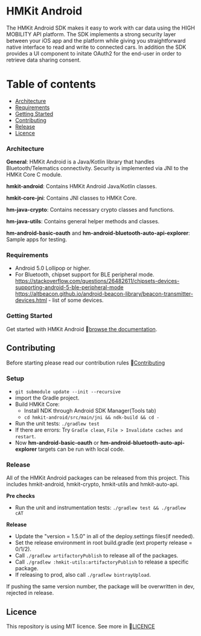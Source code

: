 # HMKit Android

The HMKit Android SDK makes it easy to work with car data using the HIGH MOBILITY API platform. The SDK implements a strong security layer between your iOS app and the platform while giving you straightforward native interface to read and write to connected cars.
In addition the SDK provides a UI component to initate OAuth2 for the end-user in order to retrieve data sharing consent.

# Table of contents

* [Architecture](#architecture)
* [Requirements](#requirements)
* [Getting Started](#getting-started)
* [Contributing](#contributing)
* [Release](#release)
* [Licence](#Licence)

### Architecture

**General**: HMKit Android is a Java/Kotlin library that handles Bluetooth/Telematics connectivity. Security is implemented via JNI to the HMKit Core C module.

**hmkit-android**: Contains HMKit Android Java/Kotlin classes.

**hmkit-core-jni**: Contains JNI classes to HMKit Core.

**hm-java-crypto**: Contains necessary crypto classes and functions.

**hm-java-utils**: Contains general helper methods and classes.

**hm-android-basic-oauth** and **hm-android-bluetooth-auto-api-explorer**: Sample apps for testing.

### Requirements

* Android 5.0 Lollipop or higher. 
* For Bluetooth, chipset support for BLE peripheral mode. https://stackoverflow.com/questions/26482611/chipsets-devices-supporting-android-5-ble-peripheral-mode https://altbeacon.github.io/android-beacon-library/beacon-transmitter-devices.html - list of some devices. 

### Getting Started

Get started with HMKit Android 📘[browse the documentation](https://high-mobility.com/learn/tutorials/sdk/android/).

## Contributing

Before starting please read our contribution rules 📘[Contributing](CONTRIBUTE.md)

### Setup

* `git submodule update --init --recursive`
* import the Gradle project.
* Build HMKit Core:  
  * Install NDK through Android SDK Manager(Tools tab)
  * `cd hmkit-android/src/main/jni && ndk-build && cd -`
* Run the unit tests: `./gradlew test`
* If there are errors: Try `Gradle clean`, `File > Invalidate caches and restart`.
* Now **hm-android-basic-oauth** or **hm-android-bluetooth-auto-api-explorer** targets can be run with local code.

### Release

All of the HMKit Android packages can be released from this project. This includes hmkit-android, hmkit-crypto, hmkit-utils and hmkit-auto-api.

**Pre checks**
* Run the unit and instrumentation tests: `./gradlew test && ./gradlew cAT`

**Release**
* Update the "version = 1.5.0" in all of the deploy.settings files(if needed).
* Set the release environment in root build.gradle (ext property release = 0/1/2).
* Call `./gradlew artifactoryPublish` to release all of the packages.
* Call `./gradlew :hmkit-utils:artifactoryPublish` to release a specific package.
* If releasing to prod, also call `./gradlew bintrayUpload`.

If pushing the same version number, the package will be overwritten in dev, rejected in release.

## Licence
This repository is using MIT licence. See more in 📘[LICENCE](LICENCE.md)